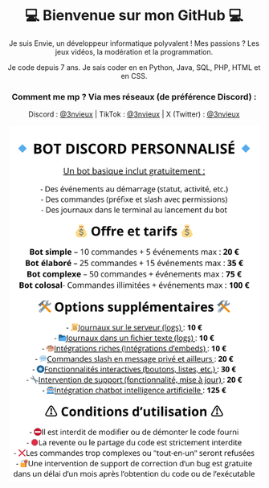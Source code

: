 <div align="center">

# 💻 Bienvenue sur mon GitHub 💻
<p>Je suis Envie, un développeur informatique polyvalent ! Mes passions ? Les jeux vidéos, la modération et la programmation.</p>
<p>Je code depuis 7 ans. Je sais coder en en Python, Java, SQL, PHP, HTML et en CSS.</p>
<h3>Comment me mp ? Via mes réseaux (de préférence Discord) :</h3>

Discord : [@3nvieux](https://github.com/3nvieux) | TikTok : [@3nvieux](https://tiktok.com/@3nvieux) | X (Twitter) : [@3nvieux](https://x.com/3nvieux)

<img src="tarifs.png" width="500">

</div>
